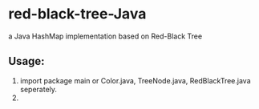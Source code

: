 # red-black-tree-Java
a Java HashMap implementation based on Red-Black Tree
## Usage:
1. import package main or Color.java, TreeNode.java, RedBlackTree.java seperately.
2. 
